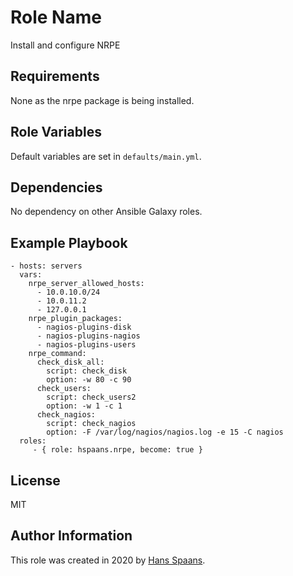 Role Name
=========

Install and configure NRPE

Requirements
------------

None as the nrpe package is being installed.

Role Variables
--------------

Default variables are set in `defaults/main.yml`.

Dependencies
------------

No dependency on other Ansible Galaxy roles.

Example Playbook
----------------

    - hosts: servers
      vars:
        nrpe_server_allowed_hosts:
          - 10.0.10.0/24
          - 10.0.11.2
          - 127.0.0.1
        nrpe_plugin_packages:
          - nagios-plugins-disk
          - nagios-plugins-nagios
          - nagios-plugins-users
        nrpe_command:
          check_disk_all:
            script: check_disk
            option: -w 80 -c 90
          check_users:
            script: check_users2
            option: -w 1 -c 1
          check_nagios:
            script: check_nagios
            option: -F /var/log/nagios/nagios.log -e 15 -C nagios
      roles:
         - { role: hspaans.nrpe, become: true }

License
-------

MIT

Author Information
------------------

This role was created in 2020 by [Hans Spaans](https://github.com/hspaans).
